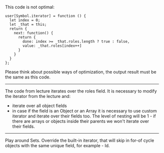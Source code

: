 This code is not optimal:
```
user[Symbol.iterator] = function () {
  let index = 0;
  let _that = this;
  return {
    next: function() {
      return {
        done: index >= _that.roles.length ? true : false,
        value: _that.roles[index++]
      }
    }
  }
};
```
Please think about possible ways of optimization, the output result must be the same as this code.

---

The code from lecture iterates over the roles field. It is necessary to modify the iterator from the lecture and:
- iterate over all object fields
- in case if the field is an Object or an Array it is necessary to use custom iterator and iterate over their fields too. The level of nesting will be 1 - if there are arrays or objects inside their parents we won't iterate over their fields.

---

Play around Sets. Override the built-in iterator, that will skip in for-of cycle objects with the same unique field, for example - Id.

